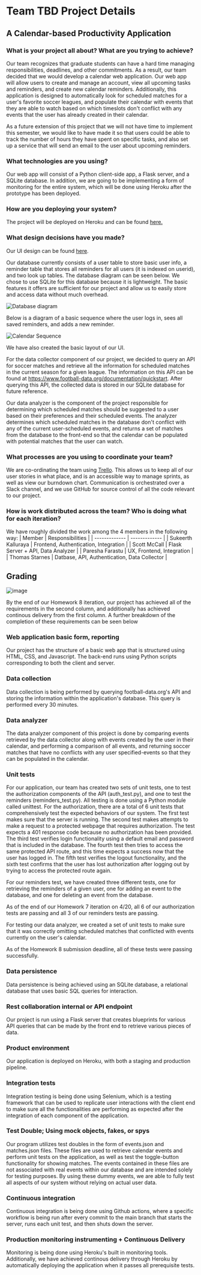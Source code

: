 # Team TBD Project Details

## A Calendar-based Productivity Application

### What is your project all about? What are you trying to achieve?

Our team recognizes that graduate students can have a hard time managing responsibilities, deadlines, and other commitments. As a result, our team decided that we would develop a calendar web application. Our web app will allow users to create and manage an account, view all upcoming tasks and reminders, and create new calendar reminders. Additionally, this application is designed to automatically look for scheduled matches for a user's favorite soccer leagues, and populate their calendar with events that they are able to watch based on which timeslots don't conflict with any events that the user has already created in their calendar.

As a future extension of this project that we will not have time to implement this semester, we would like to have made it so that users could be able to track the number of hours they have spent on specific tasks, and also set up a service that will send an email to the user about upcoming reminders.

### What technologies are you using?

Our web app will consist of a Python client-side app, a Flask server, and a SQLite database. In addition, we are going to be implementing a form of monitoring for the entire system, which will be done using Heroku after the prototype has been deployed.

### How are you deploying your system?

The project will be deployed on Heroku and can be found [here.](https://team-tbd-project-staging.herokuapp.com/login)

### What design decisions have you made?

Our UI design can be found [here](https://github.com/CSCI-5828-Foundations-Sftware-Engr/team-tbd-semester-project/blob/main/wiki/wireframe.md).

Our database currently consists of a user table to store basic user info, a reminder table that stores all reminders for all users (it is indexed on userid), and two look up tables. The database diagram can be seen below. We chose to use SQLite for this database because it is lightweight. The basic features it offers are sufficient for our project and allow us to easily store and access data without much overhead.

![Database diagram](https://user-images.githubusercontent.com/43146669/228691580-487dc0d8-325a-4c1d-85c6-46bd41aae404.png)

Below is a diagram of a basic sequence where the user logs in, sees all saved reminders, and adds a new reminder.

![Calendar Sequence](https://user-images.githubusercontent.com/43146669/227093778-ec07dcbc-7d5e-40a3-be70-7f0eff0f048b.jpg)

We have also created the basic layout of our UI. 

For the data collector component of our project, we decided to query an API for soccer matches and retrieve all the information for scheduled matches in the current season for a given league. The information on this API can be found at https://www.football-data.org/documentation/quickstart. After querying this API, the collected data is stored in our SQLite database for future reference.

Our data analyzer is the component of the project responsible for determining which scheduled matches should be suggested to a user based on their preferences and their scheduled events. The analyzer determines which scheduled matches in the database don't conflict with any of the current user-scheduled events, and returns a set of matches from the database to the front-end so that the calendar can be populated with potential matches that the user can watch.

### What processes are you using to coordinate your team?

We are co-ordinating the team using [Trello](https://trello.com/invite/b/qDzf7Ekl/ATTI9736135482b19ca5c804278553f2fbf6DFCBF349/team-tbd). This allows us to keep all of our user stories in what place, and is an accessible way to manage sprints, as well as view our burndown chart. Communication is orchestrated over a Slack channel, and we use GitHub for source control of all the code relevant to our project.

### How is work distributed across the team? Who is doing what for each iteration?

We have roughly divided the work among the 4 members in the following way:
| Member  | Responsibilities |
| ------------- | ------------- |
| Sukeerth Kalluraya | Frontend, Authentication, Integration  |
| Scott McCall  | Flask Server + API, Data Analyzer  |
| Paresha Farastu  | UX, Frontend, Integration  |
| Thomas Starnes  | Datbase, API, Authentication, Data Collector  |

## Grading
![image](https://user-images.githubusercontent.com/77517580/236078534-45c0025a-7dbe-4524-a0cc-06e9fb0c4722.png)

By the end of our Homework 8 iteration, our project has achieved all of the requirements in the second column, and additionally has achieved continous delivery from the first column. A further breakdown of the completion of these requirements can be seen below

### Web application basic form, reporting

Our project has the structure of a basic web app that is structured using HTML, CSS, and Javascript. The back-end runs using Python scripts corresponding to both the client and server. 

### Data collection

Data collection is being performed by querying football-data.org's API and storing the information within the application's database. This query is performed every 30 minutes.

### Data analyzer

The data analyzer component of this project is done by comparing events retrieved by the data collector along with events created by the user in their calendar, and performing a comparison of all events, and returning soccer matches that have no conflicts with any user specified-events so that they can be populated in the calendar.

### Unit tests

For our application, our team has created two sets of unit tests, one to test the authorization components of the API (auth_test.py), and one to test the reminders (reminders_test.py). All testing is done using a Python module called unittest. For the authorization, there are a total of 6 unit tests that comprehensively test the expected behaviors of our system. The first test makes sure that the server is running. The second test makes attempts to make a request to a protected webpage that requires authorization. The test expects a 401 response code because no authorization has been provided. The third test verifies login functionality using a default email and password that is included in the database. The fourth test then tries to access the same protected API route, and this time expects a success now that the user has logged in. The fifth test verifies the logout functionality, and the sixth test confirms that the user has lost authorization after logging out by trying to access the protected route again.

For our reminders test, we have created three different tests, one for retrieving the reminders of a given user, one for adding an event to the database, and one for deleting an event from the database.

As of the end of our Homework 7 iteration on 4/20, all 6 of our authorization tests are passing and all 3 of our reminders tests are passing.

For testing our data analyzer, we created a set of unit tests to make sure that it was correctly omitting scheduled matches that conflicted with events currently on the user's calendar.

As of the Homework 8 submission deadline, all of these tests were passing successfully.

### Data persistence

Data persistence is being achieved using an SQLite database, a relational database that uses basic SQL queries for interaction.

### Rest collaboration internal or API endpoint

Our project is run using a Flask server that creates blueprints for various API queries that can be made by the front end to retrieve various pieces of data.

### Product environment

Our application is deployed on Heroku, with both a staging and production pipeline.

### Integration tests

Integration testing is being done using Selenium, which is a testing framework that can be used to replicate user interactions with the client end to make sure all the functionalities are performing as expected after the integration of each component of the application.

### Test Double; Using mock objects, fakes, or spys

Our program utilizes test doubles in the form of events.json and matches.json files. These files are used to retrieve calendar events and perform unit tests on the application, as well as test the toggle-button functionality for showing matches. The events contained in these files are not associated with real events within our database and are intended solely for testing purposes. By using these dummy events, we are able to fully test all aspects of our system without relying on actual user data.

### Continuous integration

Continuous integration is being done using Github actions, where a specific workflow is being run after every commit to the main branch that starts the server, runs each unit test, and then shuts down the server.

### Production monitoring instrumenting + Continuous Delivery

Monitoring is being done using Heroku's built in monitoring tools. Additionally, we have achieved continous delivery through Heroku by automatically deploying the application when it passes all prerequisite tests.
